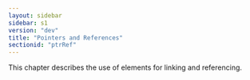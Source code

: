 ```yaml
---
layout: sidebar
sidebar: s1
version: "dev"
title: "Pointers and References"
sectionid: "ptrRef"
---
```


This chapter describes the use of elements for linking and referencing.

